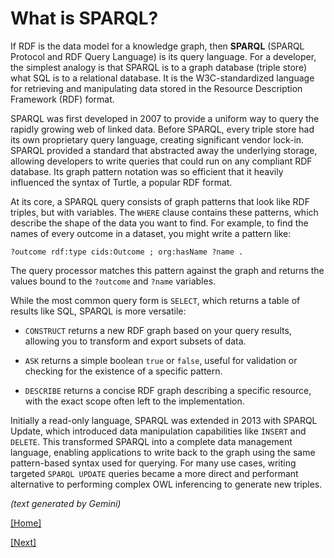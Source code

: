 # What is SPARQL?

If RDF is the data model for a knowledge graph, then __SPARQL__ (SPARQL Protocol and RDF Query Language) is its query language. For a developer, the simplest analogy is that SPARQL is to a graph database (triple store) what SQL is to a relational database. It is the W3C-standardized language for retrieving and manipulating data stored in the Resource Description Framework (RDF) format.

SPARQL was first developed in 2007 to provide a uniform way to query the rapidly growing web of linked data. Before SPARQL, every triple store had its own proprietary query language, creating significant vendor lock-in. SPARQL provided a standard that abstracted away the underlying storage, allowing developers to write queries that could run on any compliant RDF database. Its graph pattern notation was so efficient that it heavily influenced the syntax of Turtle, a popular RDF format.

At its core, a SPARQL query consists of graph patterns that look like RDF triples, but with variables. The `WHERE` clause contains these patterns, which describe the shape of the data you want to find. For example, to find the names of every outcome in a dataset, you might write a pattern like: 

`?outcome rdf:type cids:Outcome ; org:hasName ?name .` 

The query processor matches this pattern against the graph and returns the values bound to the `?outcome` and `?name` variables.

While the most common query form is `SELECT`, which returns a table of results like SQL, SPARQL is more versatile:

* `CONSTRUCT` returns a new RDF graph based on your query results, allowing you to transform and export subsets of data.

* `ASK` returns a simple boolean `true` or `false`, useful for validation or checking for the existence of a specific pattern.

* `DESCRIBE` returns a concise RDF graph describing a specific resource, with the exact scope often left to the implementation.

Initially a read-only language, SPARQL was extended in 2013 with SPARQL Update, which introduced data manipulation capabilities like `INSERT` and `DELETE`. This transformed SPARQL into a complete data management language, enabling applications to write back to the graph using the same pattern-based syntax used for querying. For many use cases, writing targeted `SPARQL UPDATE` queries became a more direct and performant alternative to performing complex OWL inferencing to generate new triples.

*(text generated by Gemini)*

[[Home]](README.md)

[[Next]](context-file.md)